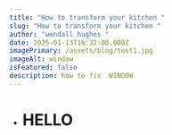 ```yaml
---
title: "How to transform your kitchen "
slug: "How to transform your kitchen "
author: "wendall hughes "
date: 2025-01-13T16:32:00.000Z
imagePrimary: /assets/blog/test1.jpg
imageAlt: window
isFeatured: false
description: how to fix  WINDOW
---
```

* # HELLO
